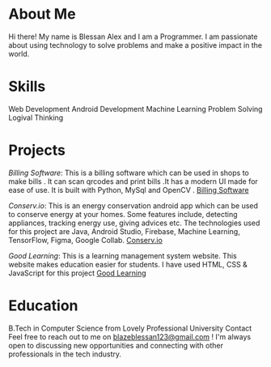 About Me
==========
Hi there! My name is Blessan Alex and I am a Programmer. I am passionate about using technology to solve problems and make a positive impact in the world.

Skills
==========
Web Development
Android Development
Machine Learning
Problem Solving
Logival Thinking

Projects
==========
*Billing Software*: This is a billing software which can be used in shops to make bills . It can scan qrcodes and print bills .It has a modern UI made for ease of use. It is built with Python, MySql and OpenCV . [Billing Software](https://github.com/Blessan-Alex/Billing-Software)

*Conserv.io*: This is an energy conservation android app which can be used to conserve energy at your homes. Some features include, detecting appliances, tracking energy use, giving advices etc. The technologies used for this project are Java, Android Studio, Firebase, Machine Learning,  TensorFlow, Figma, Google Collab. [Conserv.io](https://github.com/Blessan-Alex/Conservio)

*Good Learning*: This is a learning management system website. This website makes education easier for students. I have used HTML, CSS & JavaScript for this project [Good Learning](https://github.com/Blessan-Alex/Learning-Management-System)


Education
==========
B.Tech in Computer Science from Lovely Professional University
Contact
Feel free to reach out to me on blazeblessan123@gmail.com ! I'm always open to discussing new opportunities and connecting with other professionals in the tech industry.
